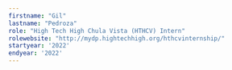 ```yaml
---
firstname: "Gil"
lastname: "Pedroza"
role: "High Tech High Chula Vista (HTHCV) Intern"
rolewebsite: "http://mydp.hightechhigh.org/hthcvinternship/"
startyear: '2022'
endyear: '2022'
---
```


